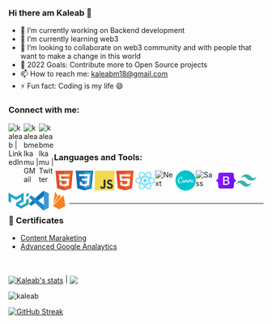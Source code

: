 

### Hi there am Kaleab 👋

- 🔭 I’m currently working on Backend development 
- 🌱 I’m currently learning web3
- 👯 I’m looking to collaborate on web3 community and with people that want to make a change in this world 
- 🥅 2022 Goals: Contribute more to Open Source projects
- 📫 How to reach me: kaleabm18@gmail.com
- ⚡ Fun fact: Coding is my life 😄

### Connect with me:


[<img align="left" alt="kaleab | LinkedIn" width="30px" src="https://camo.githubusercontent.com/c8a9c5b414cd812ad6a97a46c29af67239ddaeae08c41724ff7d945fb4c047e5/68747470733a2f2f6564656e742e6769746875622e696f2f537570657254696e7949636f6e732f696d616765732f7376672f6c696e6b6564696e2e737667" />][linkedin]
<a href="mailto:kaleabm18@gmail.com"><img align="left" alt="kaleabmelkamu | GMail" width="30px" src="https://camo.githubusercontent.com/4a3dd8d10a27c272fd04b2ce8ed1a130606f95ea6a76b5e19ce8b642faa18c27/68747470733a2f2f6564656e742e6769746875622e696f2f537570657254696e7949636f6e732f696d616765732f7376672f676d61696c2e737667" />
[<img align="left" alt="kaleabmelkamu | Twitter" width="30px" src="https://www.vectorlogo.zone/logos/twitter/twitter-tile.svg" />][twitter]

  <br/>
  <br/>

### Languages and Tools:


  
[<img align="left" alt="HTML5" width="40px" src="https://raw.githubusercontent.com/devicons/devicon/master/icons/html5/html5-original.svg"/>][github]
[<img align="left" alt="CSS" width="40px" src="https://raw.githubusercontent.com/devicons/devicon/master/icons/css3/css3-original.svg"/>][github]
[<img align="left" alt="JavaScript" width="40px" src="https://github.com/devicons/devicon/blob/master/icons/javascript/javascript-original.svg"/>][github]
[<img align="left" alt="Html5" width="40px" src="https://github.com/devicons/devicon/blob/master/icons/html5/html5-original.svg"/>][github]
[<img align="left" alt="React" width="40px" src="https://raw.githubusercontent.com/devicons/devicon/master/icons/react/react-original.svg"/>][github]
[<img align="left" alt="Next" width="40px"  src="https://camo.githubusercontent.com/bfedf1063f58b793a763019beb1a0b8ea4b4d7a3551a4b405ca1052f0a52f33a/68747470733a2f2f7261772e6769746875622e636f6d2f4c69656c416d61722f506f7274666f6c696f2f6d61737465722f7075626c69632f737667732f6e6578746a732e737667"/>][github]
[<img align="left" alt="Canva" width="40px" src="https://raw.githubusercontent.com/devicons/devicon/2ae2a900d2f041da66e950e4d48052658d850630/icons/canva/canva-original.svg"/>][github]
[<img align="left" alt="Sass" width="40px" src="https://camo.githubusercontent.com/3a61a49321fba37513904864aee93be1873b05f2cb84b9c13a5dfbb534ac17fa/68747470733a2f2f6564656e742e6769746875622e696f2f537570657254696e7949636f6e732f696d616765732f7376672f736173732e737667"/>][github]
[<img align="left" alt="Bootstrap" width="40px" src="https://raw.githubusercontent.com/devicons/devicon/master/icons/bootstrap/bootstrap-original.svg"/>][github]
[<img align="left" alt="Tailwind" width="40px" src="https://raw.githubusercontent.com/devicons/devicon/2ae2a900d2f041da66e950e4d48052658d850630/icons/tailwindcss/tailwindcss-plain.svg"/>][github]
[<img align="left" alt="Material UI" width="40px" src="https://raw.githubusercontent.com/devicons/devicon/2ae2a900d2f041da66e950e4d48052658d850630/icons/materialui/materialui-plain.svg"/>][github]
[<img align="left" alt="VS Code" src="https://raw.githubusercontent.com/devicons/devicon/2ae2a900d2f041da66e950e4d48052658d850630/icons/vscode/vscode-original.svg" width="40px"/>][github]
[<img align="left" alt="Firebase" width="40px" src="https://raw.githubusercontent.com/devicons/devicon/2ae2a900d2f041da66e950e4d48052658d850630/icons/firebase/firebase-plain.svg"/>][github]
     
<br/>
<br/>
<br/>
  
---
   ### 📜 Certificates
  

- [Content Maraketing](https://app-eu1.hubspot.com/academy/achievements/lfwbz681/en/1/kaleab-melkamu/content-marketing)
- [Advanced Google Analaytics](https://analytics.google.com/analytics/academy/certificate/S24jmXjtQEKim9mPyVA5Gg)

<br/>
<br/>
<a href="https://github-readme-stats.vercel.app/api?username=kaleabMelkamu&show_icons=true&theme=react&include_all_commits=true&count_private=true&hide_border=true"><img align="center" src="https://github-readme-stats.vercel.app/api?username=kaleabMelkamu&show_icons=true&theme=react&include_all_commits=true&count_private=true&hide_border=true" alt="Kaleab's stats" /></a> | <a href="https://github-readme-stats.vercel.app/api/top-langs/?username=kaleabMelkamu&layout=compact&langs_count=9&theme=react&hide_border=true"><img align="center" src="https://github-readme-stats.vercel.app/api/top-langs/?username=kaleabMelkamu&layout=compact&langs_count=9&theme=react&hide_border=true" /></a> 

<!--
![kaleab's GitHub stats](https://github-readme-stats.vercel.app/api?username=kaleabMelkamu&count_private=true&show_icons=true&theme=radical)
[![Top Langs](https://github-readme-stats.vercel.app/api/top-langs/?username=kaleabMelkamu&layout=compact&theme=react&hide_border=true)](https://github.com/kaleabMelkamu/github-readme-stats)
[![kaleab's wakatime stats](https://github-readme-stats.vercel.app/api/wakatime?username=kaleab)](https://github.com/kaleabMelkamu/github-readme-stats) -->

<p align="left"> <img src="https://komarev.com/ghpvc/?username=kaleabmelkamu&label=Profile%20Views&color=orange&style=flat-square" alt="kaleab" /> </p>
<div align='center'>
    <img src='https://github-readme-stats.vercel.app/api/wakatime?username=Kaleab&layout=compact' alt='' align='left' />
</div>

  [![GitHub Streak](https://github-readme-streak-stats.herokuapp.com/?user=kaleabmelkamu&theme=tokyonight)](https://git.io/streak-stats)
<br>
<br>


[linkedin]: https://www.linkedin.com/in/kaleabmelkamu-a30aa5175/
[github]:  https://github.com/kaleabmelkamu
[twitter]:https://twitter.com/dev_kaleab
